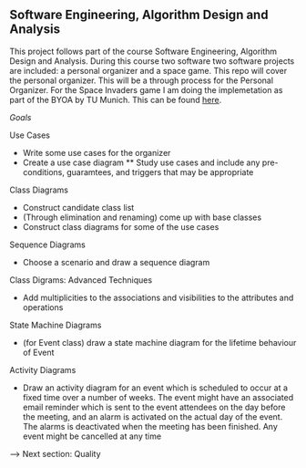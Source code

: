 ## Software Engineering, Algorithm Design and Analysis

This project follows part of the course Software Engineering, Algorithm Design and Analysis. During this course two software two software projects are included: a personal organizer and a space game. This repo will cover the personal organizer.
This will be a through process for the Personal Organizer. For the Space Invaders game I am doing the implemetation as part of the BYOA by TU Munich. This can be found [here](https://github.com/OskarEn/TUM-MYOA).

_Goals_


Use Cases
* Write some use cases for the organizer
* Create a use case diagram
** Study use cases and include any pre-conditions, guaramtees, and triggers that may be appropriate

Class Diagrams
* Construct candidate class list
* (Through elimination and renaming) come up with base classes
* Construct class diagrams for some of the use cases

Sequence Diagrams
* Choose a scenario and draw a sequence diagram

Class Digrams: Advanced Techniques
* Add multiplicities to the associations and visibilities to the attributes and operations

State Machine Diagrams
* (for Event class) draw a state machine diagram for the lifetime behaviour of Event

Activity Diagrams
* Draw an activity diagram for an event which is scheduled to occur at a fixed time over a number of weeks. The event might have an associated email reminder which is sent to the event attendees on the day before the meeting, and an alarm is activated on the actual day of the event. The alarms is deactivated when the meeting has been finished. Any event might be cancelled at any time

--> Next section: Quality

